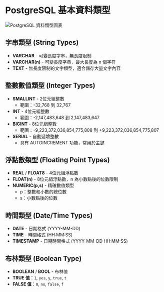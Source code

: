 # PostgreSQL 基本資料類型

![PostgreSQL 資料類型圖表](./images/pic7.png)

## 字串類型 (String Types)

- **VARCHAR** - 可變長度字串，無長度限制
- **VARCHAR(n)** - 可變長度字串，最大長度為 n 個字符
- **TEXT** - 無長度限制的文字類型，適合儲存大量文字內容

## 整數數值類型 (Integer Types)

- **SMALLINT** - 2位元組整數
  - 範圍：-32,768 到 32,767
- **INT** - 4位元組整數
  - 範圍：-2,147,483,648 到 2,147,483,647
- **BIGINT** - 8位元組整數
  - 範圍：-9,223,372,036,854,775,808 到 +9,223,372,036,854,775,807
- **SERIAL** - 自動遞增整數
  - 具有 AUTOINCREMENT 功能，常用於主鍵

## 浮點數類型 (Floating Point Types)

- **REAL** / **FLOAT8** - 4位元組浮點數
- **FLOAT(n)** - 8位元組浮點數，n 為小數點後的位數限制
- **NUMERIC(p,s)** - 精確數值類型
  - p：整數和小數的總位數
  - s：小數點後的位數

## 時間類型 (Date/Time Types)

- **DATE** - 日期格式 (YYYY-MM-DD)
- **TIME** - 時間格式 (HH:MM:SS)
- **TIMESTAMP** - 日期時間格式 (YYYY-MM-DD HH:MM:SS)

## 布林類型 (Boolean Type)

- **BOOLEAN** / **BOOL** - 布林值
- **TRUE 值**：`1`, `yes`, `y`, `true`, `t`
- **FALSE 值**：`0`, `no`, `false`, `f`

